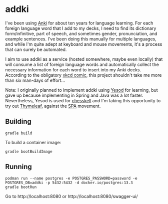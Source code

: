 # addki

I've been using [Anki](https://apps.ankiweb.net/) for about ten years
for language learning. For each foreign language word that I add to my
decks, I need to find its dictionary form/infinitive, part of speech,
and sometimes gender, pronunciation, and example sentences. I've been
doing this manually for multiple languages, and while I'm quite adept
at keyboard and mouse movements, it's a process that can surely be
automated.

I aim to use addki as a service (hosted somewhere, maybe even locally)
that will consume a list of foreign language words and automatically
collect the necessary information for each word to insert into my Anki
decks. According to the obligatory [xkcd comic](https://xkcd.com/1205/),
this project shouldn't take me more than six man-days of effort...

Note: I originally planned to implement addki using [Yesod](https://www.yesodweb.com/)
for learning, but gave up because implementing in Spring and Java was
a lot faster. Nevertheless, Yesod is used for [chesskell](https://github.com/darrenfoong/chesskell)
and I'm taking this opportunity to try out [Thymeleaf](https://www.thymeleaf.org/),
against the [SPA](https://en.wikipedia.org/wiki/Single-page_application)
movement.

## Building

```
gradle build
```

To build a container image:

```
gradle bootBuildImage
```

## Running

```
podman run --name postgres -e POSTGRES_PASSWORD=password -e POSTGRES_DB=addki -p 5432:5432 -d docker.io/postgres:13.3
gradle bootRun
```

Go to http://localhost:8080 or http://localhost:8080/swagger-ui/
